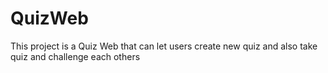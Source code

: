 # QuizWeb
This project is a Quiz Web that can let users create new quiz and also take quiz and challenge each others
